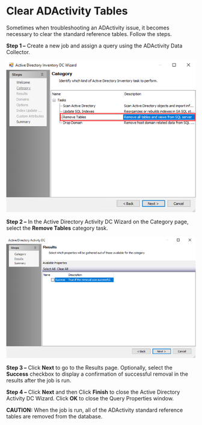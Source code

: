 # Clear ADActivity Tables

Sometimes when troubleshooting an ADActivity issue, it becomes necessary to clear the standard reference tables. Follow the steps.

__Step 1 –__ Create a new job and assign a query using the ADActivity Data Collector.

![Active Directory Activity DC wizard Category page](/static/img/product_docs/accessanalyzer/accessanalyzer/enterpriseauditor/admin/datacollector/adinventory/categoryremovetables.png)

__Step 2 –__ In the Active Directory Activity DC Wizard on the Category page, select the __Remove Tables__ category task.

![Active Directory Activity DC wizard Results page for Remove Tables category](/static/img/product_docs/accessanalyzer/accessanalyzer/enterpriseauditor/admin/datacollector/adactivity/resultsremovetables.png)

__Step 3 –__ Click __Next__ to go to the Results page. Optionally, select the __Success__ checkbox to display a confirmation of successful removal in the results after the job is run.

__Step 4 –__ Click __Next__ and then Click __Finish__ to close the Active Directory Activity DC Wizard. Click __OK__ to close the Query Properties window.

__CAUTION:__ When the job is run, all of the ADActivity standard reference tables are removed from the database.
